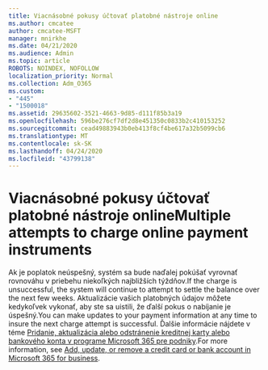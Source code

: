 ```yaml
---
title: Viacnásobné pokusy účtovať platobné nástroje online
ms.author: cmcatee
author: cmcatee-MSFT
manager: mnirkhe
ms.date: 04/21/2020
ms.audience: Admin
ms.topic: article
ROBOTS: NOINDEX, NOFOLLOW
localization_priority: Normal
ms.collection: Adm_O365
ms.custom:
- "445"
- "1500018"
ms.assetid: 29635602-3521-4663-9d85-d111f85b3a19
ms.openlocfilehash: 596be276cf7df2d8e451350c0833b2c410153252
ms.sourcegitcommit: cead49883943b0eb413f8cf4be617a32b5099cb6
ms.translationtype: MT
ms.contentlocale: sk-SK
ms.lasthandoff: 04/24/2020
ms.locfileid: "43799138"
---
```

# <a name="multiple-attempts-to-charge-online-payment-instruments"></a><span data-ttu-id="3a570-102">Viacnásobné pokusy účtovať platobné nástroje online</span><span class="sxs-lookup"><span data-stu-id="3a570-102">Multiple attempts to charge online payment instruments</span></span>

<span data-ttu-id="3a570-103">Ak je poplatok neúspešný, systém sa bude naďalej pokúšať vyrovnať rovnováhu v priebehu niekoľkých najbližších týždňov.</span><span class="sxs-lookup"><span data-stu-id="3a570-103">If the charge is unsuccessful, the system will continue to attempt to settle the balance over the next few weeks.</span></span> <span data-ttu-id="3a570-104">Aktualizácie vašich platobných údajov môžete kedykoľvek vykonať, aby ste sa uistili, že ďalší pokus o nabíjanie je úspešný.</span><span class="sxs-lookup"><span data-stu-id="3a570-104">You can make updates to your payment information at any time to insure the next charge attempt is successful.</span></span> <span data-ttu-id="3a570-105">Ďalšie informácie nájdete v téme [Pridanie, aktualizácia alebo odstránenie kreditnej karty alebo bankového konta v programe Microsoft 365 pre podniky](https://docs.microsoft.com/office365/admin/subscriptions-and-billing/add-update-or-remove-credit-card-or-bank-account).</span><span class="sxs-lookup"><span data-stu-id="3a570-105">For more information, see [Add, update, or remove a credit card or bank account in Microsoft 365 for business](https://docs.microsoft.com/office365/admin/subscriptions-and-billing/add-update-or-remove-credit-card-or-bank-account).</span></span>
